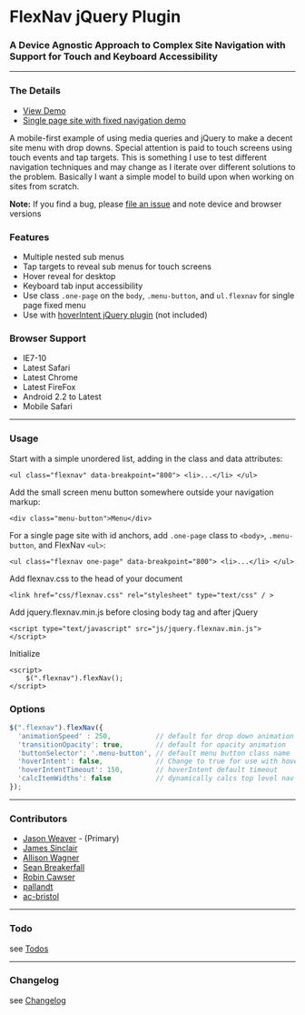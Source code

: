 # FlexNav jQuery Plugin

### A Device Agnostic Approach to Complex Site Navigation with Support for Touch and Keyboard Accessibility

* * *
### The Details

* [View Demo](http://jasonweaver.name/lab/flexiblenavigation/)
* [Single page site with fixed navigation demo](http://jasonweaver.name/lab/flexiblenavigation/single-page-pattern.html)

A mobile-first example of using media queries and jQuery to make a decent site menu with drop downs. Special attention is paid to touch screens using touch events and tap targets. This is something I use to test different navigation techniques and may change as I iterate over different solutions to the problem. Basically I want a simple model to build upon when working on sites from scratch.

**Note:** If you find a bug, please [file an issue](https://github.com/indyplanets/flexnav/issues) and note device and browser versions

### Features
* Multiple nested sub menus
* Tap targets to reveal sub menus for touch screens
* Hover reveal for desktop
* Keyboard tab input accessibility
* Use class `.one-page` on the `body`, `.menu-button`, and `ul.flexnav` for single page fixed menu
* Use with [hoverIntent jQuery plugin](http://cherne.net/brian/resources/jquery.hoverIntent.html) (not included)

### Browser Support
* IE7-10
* Latest Safari
* Latest Chrome
* Latest FireFox
* Android 2.2 to Latest
* Mobile Safari

* * *
### Usage

Start with a simple unordered list, adding in the class and data attributes:
```xhtml
<ul class="flexnav" data-breakpoint="800"> <li>...</li> </ul>
```
Add the small screen menu button somewhere outside your navigation markup:
```xhtml
<div class="menu-button">Menu</div>
```		
For a single page site with id anchors, add `.one-page` class to `<body>`, `.menu-button`, and FlexNav `<ul>`:
```xhtml
<ul class="flexnav one-page" data-breakpoint="800"> <li>...</li> </ul>	
```								
Add flexnav.css to the head of your document
```xhtml		
<link href="css/flexnav.css" rel="stylesheet" type="text/css" / >
```		
Add jquery.flexnav.min.js before closing body tag and after jQuery
```xhtml		
<script type="text/javascript" src="js/jquery.flexnav.min.js"></script>
```		
Initialize
```xhtml
<script>
	$(".flexnav").flexNav();
</script>
```

### Options
```js
$(".flexnav").flexNav({
  'animationSpeed' : 250,           // default for drop down animation speed
  'transitionOpacity': true,        // default for opacity animation
  'buttonSelector': '.menu-button', // default menu button class name
  'hoverIntent': false,             // Change to true for use with hoverIntent plugin
  'hoverIntentTimeout': 150,        // hoverIntent default timeout
  'calcItemWidths': false           // dynamically calcs top level nav item widths  	  
});
```	

* * *
### Contributors
* [Jason Weaver](http://jasonweaver.name) - (Primary)
* [James Sinclair](https://github.com/jrsinclair)
* [Allison Wagner](https://github.com/alliwagner)
* [Sean Breakerfall](https://github.com/breakerfall)
* [Robin Cawser](https://github.com/robcaw)
* [pallandt](https://github.com/pallandt)
* [ac-bristol](https://github.com/ac-bristol)

* * *		
### Todo

see [Todos](https://github.com/indyplanets/flexnav/wiki/Todos)

* * *
### Changelog

see [Changelog](https://github.com/indyplanets/flexnav/wiki/Changelog)
